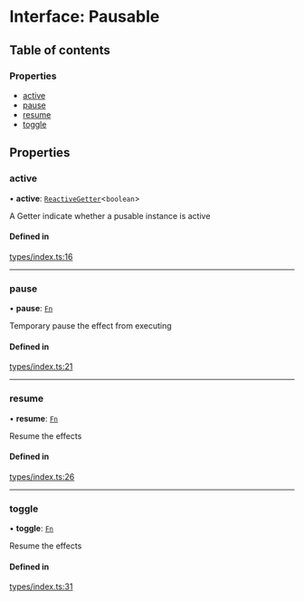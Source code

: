# Interface: Pausable

## Table of contents

### Properties

- [active](Pausable.md#active)
- [pause](Pausable.md#pause)
- [resume](Pausable.md#resume)
- [toggle](Pausable.md#toggle)

## Properties

### active

• **active**: [`ReactiveGetter`](../README.md#reactivegetter)<`boolean`\>

A Getter indicate whether a pusable instance is active

#### Defined in

[types/index.ts:16](https://github.com/iheyunfei/solid-ext/blob/6b29be1/packages/use/src/types/index.ts#L16)

___

### pause

• **pause**: [`Fn`](../README.md#fn)

Temporary pause the effect from executing

#### Defined in

[types/index.ts:21](https://github.com/iheyunfei/solid-ext/blob/6b29be1/packages/use/src/types/index.ts#L21)

___

### resume

• **resume**: [`Fn`](../README.md#fn)

Resume the effects

#### Defined in

[types/index.ts:26](https://github.com/iheyunfei/solid-ext/blob/6b29be1/packages/use/src/types/index.ts#L26)

___

### toggle

• **toggle**: [`Fn`](../README.md#fn)

Resume the effects

#### Defined in

[types/index.ts:31](https://github.com/iheyunfei/solid-ext/blob/6b29be1/packages/use/src/types/index.ts#L31)
